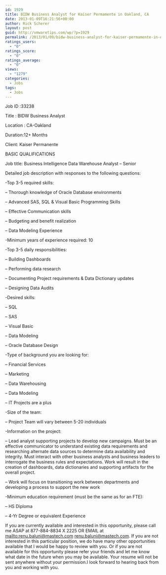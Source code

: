 ```yaml
---
id: 1929
title: BIDW Business Analyst for Kaiser Permamente in Oakland, CA
date: 2013-01-09T16:21:56+00:00
author: Rick Scherer
layout: post
guid: http://vmwaretips.com/wp/?p=1929
permalink: /2013/01/09/bidw-business-analyst-for-kaiser-permamente-in-oakland-ca/
ratings_users:
  - "0"
ratings_score:
  - "0"
ratings_average:
  - "0"
views:
  - "1279"
categories:
  - Jobs
tags:
  - Jobs
---
```

Job ID :33238

Title : BIDW Business Analyst 

Location : CA-Oakland

Duration:12+ Months

Client: Kaiser Permanente

BASIC QUALIFICATIONS 

Job title: Business Intelligence Data Warehouse Analyst &#8211; Senior 

Detailed job description with responses to the following questions: 

-Top 3-5 required skills: 

&#8211; Thorough knowledge of Oracle Database environments 

&#8211; Advanced SAS, SQL & Visual Basic Programming Skills 

&#8211; Effective Communication skills 

&#8211; Budgeting and benefit realization 

&#8211; Data Modeling Experience 

-Minimum years of experience required: 10 

-Top 3-5 daily responsibilities: 

&#8211; Building Dashboards 

&#8211; Performing data research 

&#8211; Documenting Project requirements & Data Dictionary updates 

&#8211; Designing Data Audits 

-Desired skills: 

&#8211; SQL 

&#8211; SAS 

&#8211; Visual Basic 

&#8211; Data Modeling 

&#8211; Oracle Database Design 

-Type of background you are looking for: 

&#8211; Financial Services 

&#8211; Marketing 

&#8211; Data Warehousing 

&#8211; Data Modeling 

&#8211; IT Projects are a plus 

-Size of the team: 

&#8211; Project Team will vary between 5-20 individuals 

-Information on the project: 

&#8211; Lead analyst supporting projects to develop new campaigns. Must be an effective communicator to understand existing data requirements and researching alternate data sources to determine data availability and integrity. Must interact with other business analysts and business leaders to interrogate the business rules and expectations. Work will result in the creation of dashboards, data dictionaries and supporting artifacts for the overall project. 

&#8211; Work will focus on transitioning work between departments and developing a process to support the new work 

-Minimum education requirement (must be the same as for an FTE): 

&#8211; HS Diploma 

&#8211; 4-Yr Degree or equivalent Experience

If you are currently available and interested in this opportunity, please call me ASAP at 877-884-8834 X 2225 OR EMAIL at <mailto:renu.baluni@mastech.com> renu.baluni@mastech.com. If you are not interested in this particular position, we do have many other opportunities available that I would be happy to review with you. Or if you are not available for this opportunity please refer your friends and let me know what date in the future when you may be available. Your resume will not be sent anywhere without your permission.I look forward to hearing back from you and working with you.